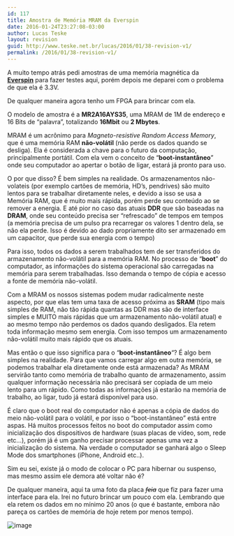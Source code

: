 ```yaml
---
id: 117
title: Amostra de Memória MRAM da Everspin
date: 2016-01-24T23:27:08-03:00
author: Lucas Teske
layout: revision
guid: http://www.teske.net.br/lucas/2016/01/38-revision-v1/
permalink: /2016/01/38-revision-v1/
---
```

A muito tempo atrás pedi amostras de uma memória magnética da **[Everspin](http://www.everspin.com/)** para fazer testes aqui, porém depois me deparei com o problema de que ela é 3.3V.

De qualquer maneira agora tenho um FPGA para brincar com ela.

O modelo de amostra é a **MR2A16AYS35**, uma MRAM de 1M de endereço e 16 Bits de &#8220;palavra&#8221;, totalizando **16Mbit** ou **2 Mbytes**.

MRAM é um acrônimo para _Magneto-resistive Random Access Memory_, que é uma memória RAM **não-volátil** (não perde os dados quando se desliga). Ela é considerada a chave para o futuro da computação, principalmente portátil. Com ela vem o conceito de &#8220;**boot-instantâneo**&#8221; onde seu computador ao apertar o botão de ligar, estará já pronto para uso.

O por que disso? É bem simples na realidade. Os armazenamentos não-volateis (por exemplo cartões de memória, HD&#8217;s, pendrives) são muito lentos para se trabalhar diretamente neles, e devido a isso se usa a Memória RAM, que é muito mais rápida, porém perde seu conteúdo ao se remover a energia. E até pior no caso das atuais **DDR** que são baseadas na **DRAM**, onde seu conteúdo precisa ser &#8220;refrescado&#8221; de tempos em tempos (a memória precisa de um pulso pra recarregar os valores 1 dentro dela, se não ela perde. Isso é devido ao dado propriamente dito ser armazenado em um capacitor, que perde sua energia com o tempo)

<!--more-->

Para isso, todos os dados a serem trabalhados tem de ser transferidos do armazenamento não-volátil para a memória RAM. No processo de &#8220;**boot**&#8221; do computador, as informações do sistema operacional são carregadas na memória para serem trabalhadas. Isso demanda o tempo de cópia e acesso a fonte de memória não-volátil.

Com a MRAM os nossos sistemas podem mudar radicalmente neste aspecto, por que elas tem uma taxa de acesso próxima as **SRAM** (tipo mais simples de RAM, não tão rápida quantas as DDR mas são de interface simples e MUITO mais rápidas que um armazenamento não-volátil atual) e ao mesmo tempo não perdemos os dados quando desligados. Ela retem toda informação mesmo sem energia. Com isso tempos um armazenamento não-volátil muito mais rápido que os atuais.

Mas então o que isso significa para o &#8220;**boot-instantâneo**&#8220;? É algo bem simples na realidade. Para que vamos carregar algo em outra memória, se podemos trabalhar ela diretamente onde está armazenada? As MRAM servirão tanto como memória de trabalho quanto de armazenamento, assim qualquer informação necessária não precisará ser copiada de um meio lento para um rápido. Como todas as informações já estarão na memória de trabalho, ao ligar, tudo já estará disponível para uso.

É claro que o boot real do computador não é apenas a cópia de dados do meio não-volátil para o volátil, e por isso o &#8220;boot-instantâneo&#8221; está entre aspas. Há muitos processos feitos no boot do computador assim como inicialização dos dispositivos de hardware (suas placas de vídeo, som, rede etc&#8230;), porém já é um ganho precisar processar apenas uma vez a inicialização do sistema. Na verdade o computador se ganhará algo o Sleep Mode dos smartphones (iPhone, Android etc..).

Sim eu sei, existe já o modo de colocar o PC para hibernar ou suspenso, mas mesmo assim ele demora até voltar não é?

De qualquer maneira, aqui ta uma foto da placa <span style="text-decoration: line-through;">*feia*</span> que fiz para fazer uma interface para ela. Irei no futuro brincar um pouco com ela. Lembrando que ela retem os dados em no mínimo 20 anos (o que é bastante, embora não pareça os cartões de memória de hoje retem por menos tempo).

![image](https://media.tumblr.com/tumblr_lt0s263i661qh7srd.jpg)